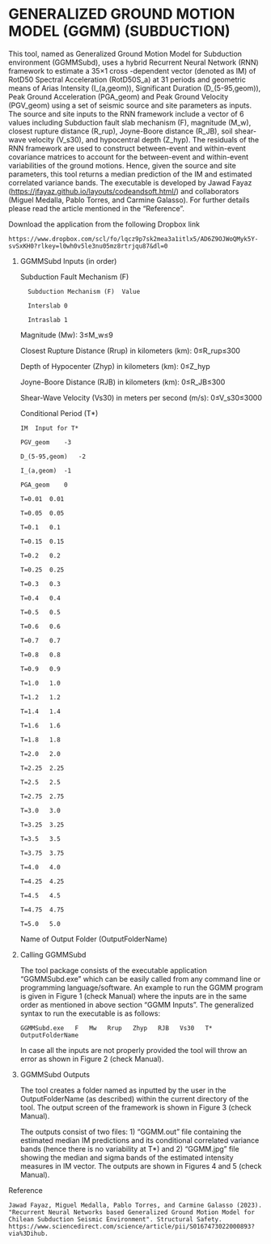 # GENERALIZED GROUND MOTION MODEL (GGMM) (SUBDUCTION)


This tool, named as Generalized Ground Motion Model for Subduction environment (GGMMSubd), uses a hybrid Recurrent Neural Network (RNN) framework to estimate a 35×1 cross -dependent vector (denoted as IM) of RotD50 Spectral Acceleration (RotD50S_a) at 31 periods and geometric means of Arias Intensity (I_(a,geom)), Significant Duration (D_(5-95,geom)), Peak Ground Acceleration (PGA_geom) and Peak Ground Velocity (PGV_geom) using a set of seismic source and site parameters as inputs. The source and site inputs to the RNN framework include a vector of 6 values including Subduction fault slab mechanism (F), magnitude (M_w), closest rupture distance (R_rup), Joyne-Boore distance (R_JB), soil shear-wave velocity (V_s30), and hypocentral depth (Z_hyp). The residuals of the RNN framework are used to construct between-event and within-event covariance matrices to account for the between-event and within-event variabilities of the ground motions. Hence, given the source and site parameters, this tool returns a median prediction of the IM and estimated correlated variance bands. The executable is developed by Jawad Fayaz (https://jfayaz.github.io/layouts/codeandsoft.html/) and collaborators (Miguel Medalla, Pablo Torres, and Carmine Galasso). For further details please read the article mentioned in the “Reference”.

Download the application from the following Dropbox link

    https://www.dropbox.com/scl/fo/lqcz9p7sk2mea3a1itlx5/AD6Z9OJWoQMyk5Y-svSxKH0?rlkey=l0wh0v5le3nu05mz8rtrjqu87&dl=0


1. 	GGMMSubd Inputs (in order)
	
    Subduction Fault Mechanism (F)

          Subduction Mechanism (F)	Value

          Interslab	0

          Intraslab	1

    Magnitude (Mw): 3≤M_w≤9
	
    Closest Rupture Distance (Rrup) in kilometers (km): 0≤R_rup≤300
	
    Depth of Hypocenter (Zhyp) in kilometers (km): 0≤Z_hyp
	
    Joyne-Boore Distance (RJB) in kilometers (km): 0≤R_JB≤300
	
    Shear-Wave Velocity (Vs30) in meters per second (m/s): 0≤V_s30≤3000
	
    Conditional Period (T*) 

        IM	Input for T*
      
        PGV_geom	-3
	
		D_(5-95,geom)	-2
	 
		I_(a,geom)	-1

        PGA_geom	0

        T=0.01	0.01

        T=0.05	0.05

        T=0.1	0.1

        T=0.15	0.15

        T=0.2	0.2

        T=0.25	0.25

        T=0.3	0.3

        T=0.4	0.4

        T=0.5	0.5

        T=0.6	0.6

        T=0.7	0.7

        T=0.8	0.8

        T=0.9	0.9

        T=1.0	1.0

        T=1.2	1.2

        T=1.4	1.4

        T=1.6	1.6

        T=1.8	1.8

        T=2.0	2.0

        T=2.25	2.25

        T=2.5	2.5

        T=2.75	2.75

        T=3.0	3.0

        T=3.25	3.25

        T=3.5	3.5

        T=3.75	3.75

        T=4.0	4.0

        T=4.25	4.25

        T=4.5	4.5

        T=4.75	4.75

        T=5.0	5.0


    Name of Output Folder (OutputFolderName)
  
  
  
2.	Calling GGMMSubd 

    The tool package consists of the executable application “GGMMSubd.exe” which can be easily called from any command line or programming language/software. An example to run the GGMM program is given in Figure 1 (check Manual) where the inputs are in the same order as mentioned in above section “GGMM Inputs”. The generalized syntax to run the executable is as follows:
    
        GGMMSubd.exe   F   Mw   Rrup   Zhyp   RJB   Vs30   T* OutputFolderName
    In case all the inputs are not properly provided the tool will throw an error as shown in Figure 2 (check Manual).
 
 
3. 	GGMMSubd Outputs

    The tool creates a folder named as inputted by the user in the OutputFolderName (as described) within the current directory of the tool. The output screen of the framework is shown in Figure 3 (check Manual).

    The outputs consist of two files: 1) “GGMM.out” file containing the estimated median IM predictions and its conditional correlated variance bands (hence there is no variability at T*) and 2) “GGMM.jpg” file showing the median and sigma bands of the estimated intensity measures in IM vector. The outputs are shown in Figures 4 and 5 (check Manual). 
 


   Reference
        
	Jawad Fayaz, Miguel Medalla, Pablo Torres, and Carmine Galasso (2023). "Recurrent Neural Networks based Generalized Ground Motion Model for Chilean Subduction Seismic Environment". Structural Safety. https://www.sciencedirect.com/science/article/pii/S0167473022000893?via%3Dihub.

